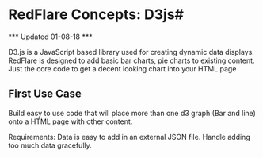 # RedFlare Concepts: D3js#

*** Updated 01-08-18 ***

D3.js is a JavaScript based library used for creating dynamic data displays.  RedFlare is designed to add basic bar charts, pie charts to existing content.  Just the core code to get a decent looking chart into your HTML page


## First Use Case ##
Build easy to use code that will place more than one d3 graph (Bar and line) onto a HTML page with other content.

Requirements:
Data is easy to add in an external JSON file.
Handle adding too much data gracefully.

